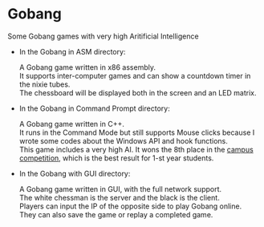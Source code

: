 Gobang
======

Some Gobang games with very high Aritificial Intelligence

- In the Gobang in ASM directory:

  A Gobang game written in x86 assembly.<br/>
  It supports inter-computer games and can show a countdown timer in the nixie tubes. <br/>
  The chessboard will be displayed both in the screen and an LED matrix.<br/>

- In the Gobang in Command Prompt directory:

  A Gobang game written in C++.<br/>
  It runs in the Command Mode but still supports Mouse clicks because I wrote some codes about the Windows API and hook functions.<br/>
  This game includes a very high AI. It wons the 8th place in the [campus competition](http://www.botzone.org/RATE/resultview?contestid=115), which is the best result for 1-st year students.<br/>

- In the Gobang with GUI directory:

  A Gobang game written in GUI, with the full network support.<br/>
  The white chessman is the server and the black is the client.<br/>
  Players can input the IP of the opposite side to play Gobang online.<br/>
  They can also save the game or replay a completed game.
